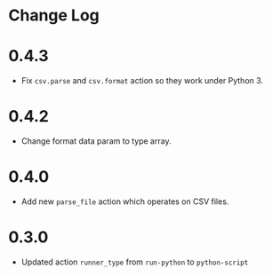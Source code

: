# Change Log

# 0.4.3

- Fix ``csv.parse`` and ``csv.format`` action so they work under Python 3.

# 0.4.2

- Change format data param to type array.

# 0.4.0

- Add new `parse_file` action which operates on CSV files.

# 0.3.0

- Updated action `runner_type` from `run-python` to `python-script`
